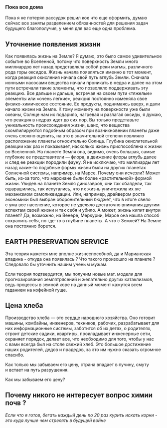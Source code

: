 ### Пока все дома

Пока я не потерял рассудок решил кое что еще оформить, думаю сейчас все заняты разделением обязанностей для решения задач будущего благополучия, у меня для вас еще одна проблема.

## Уточнение появления жизни

Как появилась жизнь на Земле? Я думаю, это было самое удивительное событие во Вселенной, потому что поверхность Земли много миллиардов лет назад представляла собой реки магмы, различного рода горы оксидов. Жизнь начала появляться именно в тот момент, когда реакция окисления начала свой путь вглубь Земли. Сначала ионными насосами вещества начали проникать в недра и далее на этом пути встречали такие элементы, что позволяло поддерживать эту реакцию. Все дальше и дальше, встречая на своем пути «тяжелые» элементы или «очень легкие», реакция постоянно изменяла свое физико-химическое состояние. Ее продукты, поднимаясь вверх, и дали начало жизни на Земле. К тому моменту на поверхности уже были океаны, Солнце нам их подарило, нагревая и разлагая оксиды, я думаю, что реакция в недрах идет до сих пор. Вы только представьте уникальность происхождения жизни, шанс, что вещества скомпилируются подобным образом при возникновении планеты даже очень сложно оценить, на это в значительной степени повлияло расположение планеты относительно Солнца. Глубина окислительной реакции как раз и показывает, насколько жизнь приспособлена к жизни во Вселенной. На планете Земля она, видимо, очень большая, самые глубокие ее представители — флора, а движение флоры вглубь далее и след ее реакции породили фауну. Я не исключаю, что миллиарды лет назад какие-то подобные формы жизни были на других планетах Солнечной системы, например, на Марсе. Почему они исчезли? Может быть, из-за того, что марсиане были более «растительной» формой жизни. Увидев на планете Земля динозавров, они так обалдели, так ошарашились, так испугались, что их жизнь уничтожила их же механизмом самоликвидации. Или, например, драйвером роста экономики был выбран оборонительный бюджет, что в итоге свело с ума все население, которое не уделяло достаточно внимания другим аспектам своей жизни и так себя и убило. А может, жизнь кипит внутри планет? Да, возможно, на Венере, Меркурии, Марсе она нашла способ сохранить себя, но где-то в глубине планеты. А что с Землей? На Земле она постоянно борется.

## EARTH PRESERVATION SERVICE

Эта теория кажется мне вполне жизнеспособной, да и Марианская впадина - откуда она появилась ? Что такого произошло на планете ? Следовало бы уточнить нашим ученым мужам.

Если теория подтвердится, мы получим новые мат. модели для прогнозирования землятрясений и желательно других катаклизмов, ведь процессы в земной коре на данный момент кажутся всем гаданием на кофейной гуще.

## Цена хлеба

Производство хлеба — это сердце народного хозяйства. Оно готовит машины, комбайны, инженеров, техников, рабочих, разрабатывает для них информационные системы, заботится об их детях, о родителях, строит детские садики, квартиры, прокладывает инженерные сети, охраняет порядок, делает все, что необходимо для того, чтобы у нас с вами всегда был на столе свежий хлеб. Это большое достижение наших родителей, дедов и прадедов, за это им нужно сказать огромное спасибо.

Как только мы забываем его цену, страна впадает в пучину, смуту и встает на путь разрушения.

Как мы забываем его цену?

## Почему никого не интересует вопрос химии почв ?


*Если что я готов, бегать каждый день по 20 раз курить искать корни - это куда лучше чем стрелять в будущей войне*
